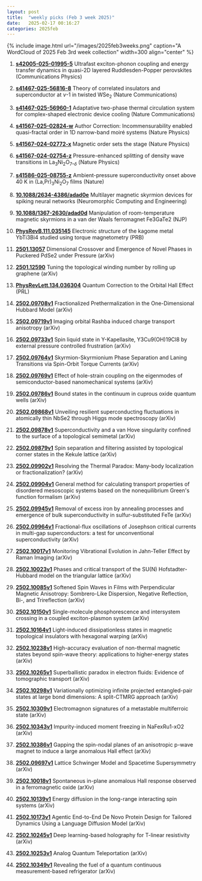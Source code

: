 ```yaml
---
layout: post
title:  "weekly picks (Feb 3 week 2025)"
date:   2025-02-17 00:16:27
categories: 2025feb
---
```


{% include image.html url="/images/2025feb3weeks.png" caption="A WordCloud of 2025 Feb 3rd week collection" width=300 align="center" %}




1. **[s42005-025-01995-5](https://www.nature.com/articles/s42005-025-01995-5)** Ultrafast exciton-phonon coupling and energy transfer dynamics in quasi-2D layered Ruddlesden-Popper perovskites (Communications Physics)




1. **[s41467-025-56816-8](https://www.nature.com/articles/s41467-025-56816-8)** Theory of correlated insulators and superconductor at <i>ν</i>-1 in twisted WSe<sub>2</sub> (Nature Communications)

1. **[s41467-025-56960-1](https://www.nature.com/articles/s41467-025-56960-1)** Adaptative two-phase thermal circulation system for complex-shaped electronic device cooling (Nature Communications)

1. **[s41567-025-02824-w](https://www.nature.com/articles/s41567-025-02824-w)** Author Correction: Incommensurability enabled quasi-fractal order in 1D narrow-band moiré systems (Nature Physics)

1. **[s41567-024-02772-x](https://www.nature.com/articles/s41567-024-02772-x)** Magnetic order sets the stage (Nature Physics)

1. **[s41567-024-02754-z](https://www.nature.com/articles/s41567-024-02754-z)** Pressure-enhanced splitting of density wave transitions in La<sub>3</sub>Ni<sub>2</sub>O<sub>7–<i>δ</i></sub> (Nature Physics)

1. **[s41586-025-08755-z](https://www.nature.com/articles/s41586-025-08755-z)** Ambient-pressure superconductivity onset above 40 K in (La,Pr)<sub>3</sub>Ni<sub>2</sub>O<sub>7</sub> films (Nature)







1. **[10.1088/2634-4386/adad0e](https://iopscience.iop.org/article/10.1088/2634-4386/adad0e/pdf)** Multilayer magnetic skyrmion devices for spiking neural networks (Neuromorphic Computing and Engineering)



1. **[10.1088/1367-2630/adad0d](https://iopscience.iop.org/article/10.1088/1367-2630/adad0d/pdf)** Manipulation of room-temperature magnetic skyrmions in a van der Waals ferromagnet Fe3GaTe2 (NJP)



1. **[PhysRevB.111.035145](https://journals.aps.org/prb/abstract/10.1103/PhysRevB.111.035145)** Electronic structure of the kagome metal YbTi3⁢Bi4 studied using torque magnetometry (PRB)



1. **[2501.13057](https://arxiv.org/abs/2501.13057)** Dimensional Crossover and Emergence of Novel Phases in Puckered PdSe2 under Pressure (arXiv)


1. **[2501.12590](https://arxiv.org/abs/2501.12590)** Tuning the topological winding number by rolling up graphene (arXiv)



1. **[PhysRevLett.134.036304](https://journals.aps.org/prl/abstract/10.1103/PhysRevLett.134.036304)** Quantum Correction to the Orbital Hall Effect (PRL)



1. **[2502.09708v1](https://arxiv.org/abs/2502.09708)** Fractionalized Prethermalization in the One-Dimensional Hubbard Model (arXiv)

1. **[2502.09719v1](https://arxiv.org/abs/2502.09719)** Imaging orbital Rashba induced charge transport anisotropy (arXiv)

1. **[2502.09733v1](https://arxiv.org/abs/2502.09733)** Spin liquid state in Y-Kapellasite, Y3Cu9(OH)19Cl8 by external pressure controlled frustration (arXiv)

1. **[2502.09764v1](https://arxiv.org/abs/2502.09764)** Skyrmion-Skyrmionium Phase Separation and Laning Transitions via Spin-Orbit Torque Currents (arXiv)

1. **[2502.09769v1](https://arxiv.org/abs/2502.09769)** Effect of hole-strain coupling on the eigenmodes of semiconductor-based nanomechanical systems (arXiv)

1. **[2502.09786v1](https://arxiv.org/abs/2502.09786)** Bound states in the continuum in cuprous oxide quantum wells (arXiv)

1. **[2502.09868v1](https://arxiv.org/abs/2502.09868)** Unveiling resilient superconducting fluctuations in atomically thin NbSe2 through Higgs mode spectroscopy (arXiv)

1. **[2502.09878v1](https://arxiv.org/abs/2502.09878)** Superconductivity and a van Hove singularity confined to the surface of a topological semimetal (arXiv)

1. **[2502.09879v1](https://arxiv.org/abs/2502.09879)** Spin separation and filtering assisted by topological corner states in the Kekule lattice (arXiv)

1. **[2502.09902v1](https://arxiv.org/abs/2502.09902)** Resolving the Thermal Paradox: Many-body localization or fractionalization? (arXiv)

1. **[2502.09904v1](https://arxiv.org/abs/2502.09904)** General method for calculating transport properties of disordered mesoscopic systems based on the nonequilibrium Green's function formalism (arXiv)

1. **[2502.09945v1](https://arxiv.org/abs/2502.09945)** Removal of excess iron by annealing processes and emergence of bulk superconductivity in sulfur-substituted FeTe (arXiv)

1. **[2502.09964v1](https://arxiv.org/abs/2502.09964)** Fractional-flux oscillations of Josephson critical currents in multi-gap superconductors: a test for unconventional superconductivity (arXiv)

1. **[2502.10017v1](https://arxiv.org/abs/2502.10017)** Monitoring Vibrational Evolution in Jahn-Teller Effect by Raman Imaging (arXiv)

1. **[2502.10023v1](https://arxiv.org/abs/2502.10023)** Phases and critical transport of the SU(N) Hofstadter-Hubbard model on the triangular lattice (arXiv)

1. **[2502.10085v1](https://arxiv.org/abs/2502.10085)** Softened Spin Waves in Films with Perpendicular Magnetic Anisotropy: Sombrero-Like Dispersion, Negative Reflection, Bi-, and Trireflection (arXiv)

1. **[2502.10150v1](https://arxiv.org/abs/2502.10150)** Single-molecule phosphorescence and intersystem crossing in a coupled exciton-plasmon system (arXiv)

1. **[2502.10164v1](https://arxiv.org/abs/2502.10164)** Light-induced dissipationless states in magnetic topological insulators with hexagonal warping (arXiv)

1. **[2502.10238v1](https://arxiv.org/abs/2502.10238)** High-accuracy evaluation of non-thermal magnetic states beyond spin-wave theory: applications to higher-energy states (arXiv)

1. **[2502.10265v1](https://arxiv.org/abs/2502.10265)** Superballistic paradox in electron fluids: Evidence of tomographic transport (arXiv)

1. **[2502.10298v1](https://arxiv.org/abs/2502.10298)** Variationally optimizing infinite projected entangled-pair states at large bond dimensions: A split-CTMRG approach (arXiv)

1. **[2502.10309v1](https://arxiv.org/abs/2502.10309)** Electromagnon signatures of a metastable multiferroic state (arXiv)

1. **[2502.10343v1](https://arxiv.org/abs/2502.10343)** Impurity-induced moment freezing in NaFexRu1-xO2 (arXiv)

1. **[2502.10386v1](https://arxiv.org/abs/2502.10386)** Gapping the spin-nodal planes of an anisotropic p-wave magnet to induce a large anomalous Hall effect (arXiv)

1. **[2502.09697v1](https://arxiv.org/abs/2502.09697)** Lattice Schwinger Model and Spacetime Supersymmetry (arXiv)

1. **[2502.10018v1](https://arxiv.org/abs/2502.10018)** Spontaneous in-plane anomalous Hall response observed in a ferromagnetic oxide (arXiv)

1. **[2502.10139v1](https://arxiv.org/abs/2502.10139)** Energy diffusion in the long-range interacting spin systems (arXiv)

1. **[2502.10173v1](https://arxiv.org/abs/2502.10173)** Agentic End-to-End De Novo Protein Design for Tailored Dynamics Using a Language Diffusion Model (arXiv)

1. **[2502.10245v1](https://arxiv.org/abs/2502.10245)** Deep learning-based holography for T-linear resistivity (arXiv)

1. **[2502.10253v1](https://arxiv.org/abs/2502.10253)** Analog Quantum Teleportation (arXiv)

1. **[2502.10349v1](https://arxiv.org/abs/2502.10349)** Revealing the fuel of a quantum continuous measurement-based refrigerator (arXiv)




